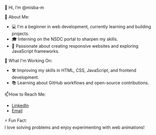 👋 Hi, I’m @misba-m

🌱 About Me:  
- 💻 I'm a beginner in web development, currently learning and building projects.  
- 🎓 Interning on the NSDC portal to sharpen my skills.  
- 🌟 Passionate about creating responsive websites and exploring JavaScript frameworks.  

🔭 What I'm Working On:
- 🛠️ Improving my skills in HTML, CSS, JavaScript, and frontend development.  
- 📚 Learning about GitHub workflows and open-source contributions.  

📫How to Reach Me: 
- [LinkedIn](https://www.linkedin.com/in/misba-m-11b850242)  
- [Email](misba19m@gmail.com)

⚡ Fun Fact:  
I love solving problems and enjoy experimenting with web animations!
